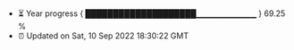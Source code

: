 - ⏳ Year progress { ████████████████████▁▁▁▁▁▁▁▁▁▁ } 69.25 %
- ⏰ Updated on Sat, 10 Sep 2022 18:30:22 GMT

